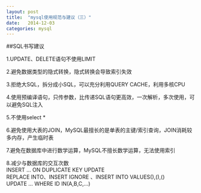 ```yaml
---
layout: post
title:  "mysql使用规范与建议（三）"
date:   2014-12-03
categories: mysql
---
```


##SQL书写建议

1.UPDATE、DELETE语句不使用LIMIT

2.避免数据类型的隐式转换，隐式转换会导致索引失效

3.拒绝大SQL，拆分成小SQL，可以充分利用QUERY CACHE，利用多核CPU

4.使用预编译语句，只传参数，比传递SQL语句更高效，一次解析，多次使用，可以避免SQL注入

5.不使用select  * 

6.避免使用大表的JOIN，MySQL最擅长的是单表的主键/索引查询，JOIN消耗较多内存，产生临时表

7.避免在数据库中进行数学运算，MySQL不擅长数学运算，无法使用索引

8.减少与数据库的交互次数    
INSERT ... ON DUPLICATE KEY UPDATE      
REPLACE  INTO、INSERT IGNORE 、INSERT INTO VALUES(),(),()     
UPDATE … WHERE ID IN(A,B,C,…)

